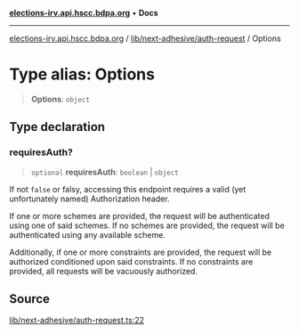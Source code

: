 [**elections-irv.api.hscc.bdpa.org**](../../../../README.md) • **Docs**

***

[elections-irv.api.hscc.bdpa.org](../../../../README.md) / [lib/next-adhesive/auth-request](../README.md) / Options

# Type alias: Options

> **Options**: `object`

## Type declaration

### requiresAuth?

> `optional` **requiresAuth**: `boolean` \| `object`

If not `false` or falsy, accessing this endpoint requires a valid (yet
unfortunately named) Authorization header.

If one or more schemes are provided, the request will be authenticated
using one of said schemes. If no schemes are provided, the request will be
authenticated using any available scheme.

Additionally, if one or more constraints are provided, the request will be
authorized conditioned upon said constraints. If no constraints are
provided, all requests will be vacuously authorized.

## Source

[lib/next-adhesive/auth-request.ts:22](https://github.com/Xunnamius/elections_irv.api.hscc.bdpa.org/blob/c917ea60595d63d322e4038beb12d08f7d64cdd2/lib/next-adhesive/auth-request.ts#L22)
